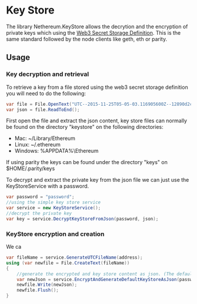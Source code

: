 # Key Store

The library Nethereum.KeyStore allows the decrytion and the encryption of private keys which using the [Web3 Secret Storage Definition](https://github.com/ethereum/wiki/wiki/Web3-Secret-Storage-Definition).
This is the same standard followed by the node clients like geth, eth or parity.

## Usage

### Key decryption and retrieval

To retrieve a key from a file stored using the  web3 secret storage definition you will need to do the following:

```csharp
var file = File.OpenText("UTC--2015-11-25T05-05-03.116905600Z--12890d2cce102216644c59dae5baed380d84830c");
var json = file.ReadToEnd();
```

First open the file and extract the json content, key store files can normally be found on the directory "keystore" on the following directories:

* Mac: ~/Library/Ethereum
* Linux: ~/.ethereum
* Windows: %APPDATA%\Ethereum

If using parity the keys can be found under the directory "keys" on $HOME/.parity/keys

To decrypt and extract the private key from the json file we can just use the KeyStoreService with a password.

```csharp
var password = "password";
//using the simple key store service
var service = new KeyStoreService();
//decrypt the private key
var key = service.DecryptKeyStoreFromJson(password, json);
```

### KeyStore encryption and creation

We ca

```csharp
var fileName = service.GenerateUTCFileName(address);
using (var newfile = File.CreateText(fileName))
{
    //generate the encrypted and key store content as json. (The default uses pbkdf2)
    var newJson = service.EncryptAndGenerateDefaultKeyStoreAsJson(password, key, address);
    newfile.Write(newJson);
    newfile.Flush();
}
            

```